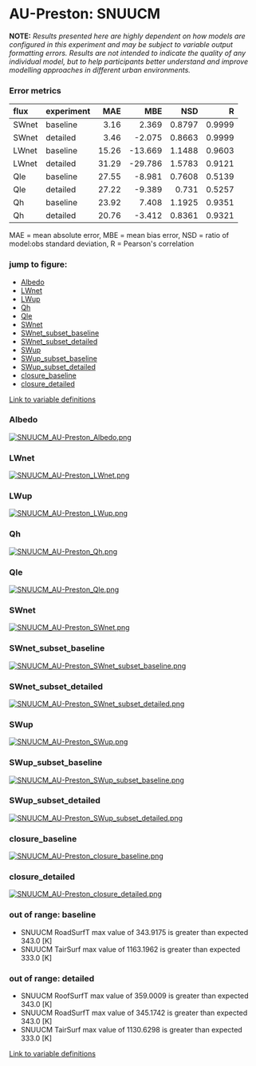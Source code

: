 # AU-Preston: SNUUCM

**NOTE:** *Results presented here are highly dependent on how models are configured in this experiment and may be subject to variable output formatting errors. Results are not intended to indicate the quality of any individual model, but to help participants better understand and improve modelling approaches in different urban environments.*

### Error metrics

| flux   | experiment   |   MAE |     MBE |    NSD |      R |
|:-------|:-------------|------:|--------:|-------:|-------:|
| SWnet  | baseline     |  3.16 |   2.369 | 0.8797 | 0.9999 |
| SWnet  | detailed     |  3.46 |  -2.075 | 0.8663 | 0.9999 |
| LWnet  | baseline     | 15.26 | -13.669 | 1.1488 | 0.9603 |
| LWnet  | detailed     | 31.29 | -29.786 | 1.5783 | 0.9121 |
| Qle    | baseline     | 27.55 |  -8.981 | 0.7608 | 0.5139 |
| Qle    | detailed     | 27.22 |  -9.389 | 0.731  | 0.5257 |
| Qh     | baseline     | 23.92 |   7.408 | 1.1925 | 0.9351 |
| Qh     | detailed     | 20.76 |  -3.412 | 0.8361 | 0.9321 |

MAE = mean absolute error, MBE = mean bias error, NSD = ratio of model:obs standard deviation, R = Pearson's correlation

### jump to figure:
 - [Albedo](#albedo)
 - [LWnet](#lwnet)
 - [LWup](#lwup)
 - [Qh](#qh)
 - [Qle](#qle)
 - [SWnet](#swnet)
 - [SWnet_subset_baseline](#swnet_subset_baseline)
 - [SWnet_subset_detailed](#swnet_subset_detailed)
 - [SWup](#swup)
 - [SWup_subset_baseline](#swup_subset_baseline)
 - [SWup_subset_detailed](#swup_subset_detailed)
 - [closure_baseline](#closure_baseline)
 - [closure_detailed](#closure_detailed)

[Link to variable definitions](variable_definitions.md)

### <a name="albedo"></a>Albedo
[![SNUUCM_AU-Preston_Albedo.png](SNUUCM_AU-Preston_Albedo.png)](SNUUCM_AU-Preston_Albedo.png)

### <a name="lwnet"></a>LWnet
[![SNUUCM_AU-Preston_LWnet.png](SNUUCM_AU-Preston_LWnet.png)](SNUUCM_AU-Preston_LWnet.png)

### <a name="lwup"></a>LWup
[![SNUUCM_AU-Preston_LWup.png](SNUUCM_AU-Preston_LWup.png)](SNUUCM_AU-Preston_LWup.png)

### <a name="qh"></a>Qh
[![SNUUCM_AU-Preston_Qh.png](SNUUCM_AU-Preston_Qh.png)](SNUUCM_AU-Preston_Qh.png)

### <a name="qle"></a>Qle
[![SNUUCM_AU-Preston_Qle.png](SNUUCM_AU-Preston_Qle.png)](SNUUCM_AU-Preston_Qle.png)

### <a name="swnet"></a>SWnet
[![SNUUCM_AU-Preston_SWnet.png](SNUUCM_AU-Preston_SWnet.png)](SNUUCM_AU-Preston_SWnet.png)

### <a name="swnet_subset_baseline"></a>SWnet_subset_baseline
[![SNUUCM_AU-Preston_SWnet_subset_baseline.png](SNUUCM_AU-Preston_SWnet_subset_baseline.png)](SNUUCM_AU-Preston_SWnet_subset_baseline.png)

### <a name="swnet_subset_detailed"></a>SWnet_subset_detailed
[![SNUUCM_AU-Preston_SWnet_subset_detailed.png](SNUUCM_AU-Preston_SWnet_subset_detailed.png)](SNUUCM_AU-Preston_SWnet_subset_detailed.png)

### <a name="swup"></a>SWup
[![SNUUCM_AU-Preston_SWup.png](SNUUCM_AU-Preston_SWup.png)](SNUUCM_AU-Preston_SWup.png)

### <a name="swup_subset_baseline"></a>SWup_subset_baseline
[![SNUUCM_AU-Preston_SWup_subset_baseline.png](SNUUCM_AU-Preston_SWup_subset_baseline.png)](SNUUCM_AU-Preston_SWup_subset_baseline.png)

### <a name="swup_subset_detailed"></a>SWup_subset_detailed
[![SNUUCM_AU-Preston_SWup_subset_detailed.png](SNUUCM_AU-Preston_SWup_subset_detailed.png)](SNUUCM_AU-Preston_SWup_subset_detailed.png)

### <a name="closure_baseline"></a>closure_baseline
[![SNUUCM_AU-Preston_closure_baseline.png](SNUUCM_AU-Preston_closure_baseline.png)](SNUUCM_AU-Preston_closure_baseline.png)

### <a name="closure_detailed"></a>closure_detailed
[![SNUUCM_AU-Preston_closure_detailed.png](SNUUCM_AU-Preston_closure_detailed.png)](SNUUCM_AU-Preston_closure_detailed.png)

### out of range: baseline

 - SNUUCM RoadSurfT max value of 343.9175 is greater than expected 343.0 [K]
 - SNUUCM TairSurf max value of 1163.1962 is greater than expected 333.0 [K]

### out of range: detailed

 - SNUUCM RoofSurfT max value of 359.0009 is greater than expected 343.0 [K]
 - SNUUCM RoadSurfT max value of 345.1742 is greater than expected 343.0 [K]
 - SNUUCM TairSurf max value of 1130.6298 is greater than expected 333.0 [K]


[Link to variable definitions](variable_definitions.md)

